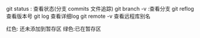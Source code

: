 git status : 查看状态(分支 commits 文件追踪)
git branch -v :查看分支
git reflog 查看版本号
git log  查看详细log
git remote -v 查看远程库别名



红色: 还未添加到暂存区
绿色:已在暂存区